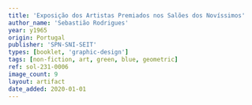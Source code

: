 ```yaml
---
title: 'Exposição dos Artistas Premiados nos Salões dos Novíssimos'
author_name: 'Sebastião Rodrigues'
year: y1965
origin: Portugal
publisher: 'SPN-SNI-SEIT'
types: [booklet, 'graphic-design']
tags: [non-fiction, art, green, blue, geometric]
ref: sol-231-0006
image_count: 9
layout: artifact
date_added: 2020-01-01
---
```

